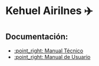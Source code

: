 # **Kehuel Airilnes ✈️**

## Documentación:

<ul>
  <li><a href="./docs/manual_tecnico/README.md" target="_blank">:point_right: Manual Técnico</a></li>
  <li><a href="./docs/manual_usuario/README.md" target="_blank">:point_right: Manual de Usuario</a></li>
</ul>
